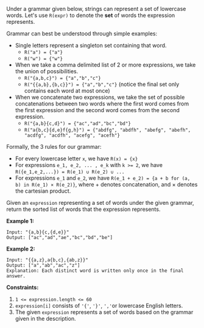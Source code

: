 Under a grammar given below, strings can represent a set of lowercase words.
Let's use `R(expr)` to denote the **set** of words the expression represents.

Grammar can best be understood through simple examples:

  * Single letters represent a singleton set containing that word. 
    * `R("a") = {"a"}`
    * `R("w") = {"w"}`
  * When we take a comma delimited list of 2 or more expressions, we take the union of possibilities. 
    * `R("{a,b,c}") = {"a","b","c"}`
    * `R("{{a,b},{b,c}}") = {"a","b","c"}` (notice the final set only contains each word at most once)
  * When we concatenate two expressions, we take the set of possible concatenations between two words where the first word comes from the first expression and the second word comes from the second expression. 
    * `R("{a,b}{c,d}") = {"ac","ad","bc","bd"}`
    * `R("a{b,c}{d,e}f{g,h}") = {"abdfg", "abdfh", "abefg", "abefh", "acdfg", "acdfh", "acefg", "acefh"}`

Formally, the 3 rules for our grammar:

  * For every lowercase letter `x`, we have `R(x) = {x}`
  * For expressions `e_1, e_2, ... , e_k` with `k >= 2`, we have `R({e_1,e_2,...}) = R(e_1) ∪ R(e_2) ∪ ...`
  * For expressions `e_1` and `e_2`, we have `R(e_1 + e_2) = {a + b for (a, b) in R(e_1) × R(e_2)}`, where + denotes concatenation, and × denotes the cartesian product.

Given an `expression` representing a set of words under the given grammar,
return the sorted list of words that the expression represents.



**Example 1:**

    
    
    Input: "{a,b}{c,{d,e}}"
    Output: ["ac","ad","ae","bc","bd","be"]
    

**Example 2:**

    
    
    Input: "{{a,z},a{b,c},{ab,z}}"
    Output: ["a","ab","ac","z"]
    Explanation: Each distinct word is written only once in the final answer.
    



**Constraints:**

  1. `1 <= expression.length <= 60`
  2. `expression[i]` consists of `'{'`, `'}'`, `','`or lowercase English letters.
  3. The given `expression` represents a set of words based on the grammar given in the description.

